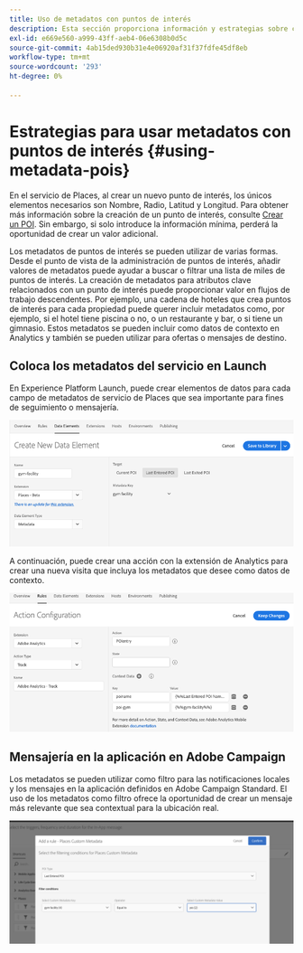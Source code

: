 ```yaml
---
title: Uso de metadatos con puntos de interés
description: Esta sección proporciona información y estrategias sobre cómo utilizar los metadatos con los puntos de interés.
exl-id: e669e560-a999-43ff-aeb4-06e6308b0d5c
source-git-commit: 4ab15ded930b31e4e06920af31f37fdfe45df8eb
workflow-type: tm+mt
source-wordcount: '293'
ht-degree: 0%

---
```


# Estrategias para usar metadatos con puntos de interés {#using-metadata-pois}

En el servicio de Places, al crear un nuevo punto de interés, los únicos elementos necesarios son Nombre, Radio, Latitud y Longitud. Para obtener más información sobre la creación de un punto de interés, consulte [Crear un POI](/help/poi-mgmt-ui/create-a-poi-ui.md). Sin embargo, si solo introduce la información mínima, perderá la oportunidad de crear un valor adicional.

Los metadatos de puntos de interés se pueden utilizar de varias formas. Desde el punto de vista de la administración de puntos de interés, añadir valores de metadatos puede ayudar a buscar o filtrar una lista de miles de puntos de interés. La creación de metadatos para atributos clave relacionados con un punto de interés puede proporcionar valor en flujos de trabajo descendentes. Por ejemplo, una cadena de hoteles que crea puntos de interés para cada propiedad puede querer incluir metadatos como, por ejemplo, si el hotel tiene piscina o no, o un restaurante y bar, o si tiene un gimnasio. Estos metadatos se pueden incluir como datos de contexto en Analytics y también se pueden utilizar para ofertas o mensajes de destino.

## Coloca los metadatos del servicio en Launch

En Experience Platform Launch, puede crear elementos de datos para cada campo de metadatos de servicio de Places que sea importante para fines de seguimiento o mensajería.

![elemento de datos del gimnasio](/help/assets/gymfacility.png)

A continuación, puede crear una acción con la extensión de Analytics para crear una nueva visita que incluya los metadatos que desee como datos de contexto.

![acción para el gimnasio](/help/assets/Analytics-gym.png)

## Mensajería en la aplicación en Adobe Campaign

Los metadatos se pueden utilizar como filtro para las notificaciones locales y los mensajes en la aplicación definidos en Adobe Campaign Standard. El uso de los metadatos como filtro ofrece la oportunidad de crear un mensaje más relevante que sea contextual para la ubicación real.

![filtrado de notificaciones locales y mensajes en la aplicación en ACS](/help/assets/ACS_gym_metadata.png)
